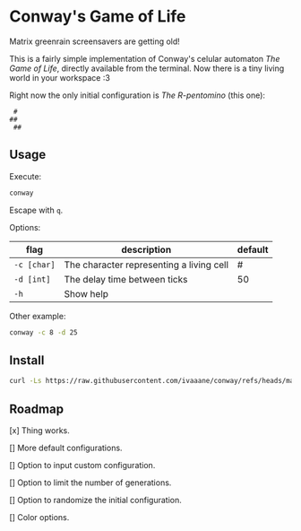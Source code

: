 # Conway's Game of Life

Matrix greenrain screensavers are getting old!

This is a fairly simple implementation of Conway's celular automaton *The Game of Life*, directly available from the terminal. Now there is a tiny living world in your workspace :3

Right now the only initial configuration is *The R-pentomino* (this one):

```
 #
##
 ##
```

## Usage

Execute:

```sh
conway
```

Escape with `q`.

Options:

| flag      | description                              | default |
|-----------|------------------------------------------|---------|
|`-c [char]`| The character representing a living cell | #       |
|`-d [int]` | The delay time between ticks             | 50      |
|`-h`       | Show help                                |         |

Other example:

```sh
conway -c 8 -d 25
```

## Install

```sh
curl -Ls https://raw.githubusercontent.com/ivaaane/conway/refs/heads/main/install.sh | bash
```

## Roadmap

[x] Thing works.

[] More default configurations.

[] Option to input custom configuration.

[] Option to limit the number of generations.

[] Option to randomize the initial configuration.

[] Color options.
